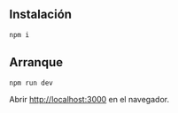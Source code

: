 ## Instalación

```bash
npm i
```

## Arranque

```bash
npm run dev
```

Abrir [http://localhost:3000](http://localhost:3000) en el navegador.
